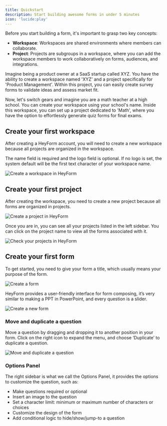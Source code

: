 ```yaml
---
title: Quickstart
description: Start building awesome forms in under 5 minutes
icon: 'lucide:play'
---
```


Before you start building a form, it's important to grasp two key concepts:

- **Workspace**: Workspaces are shared environments where members can collaborate.
- **Project**: Projects are subgroups in a workspace, where you can add the workspace members to work collaboratively on forms, audiences, and integrations.

Imagine being a product owner at a SaaS startup called XYZ. You have the ability to create a workspace named 'XYZ' and a project specifically for 'Product Management'. Within this project, you can easily create survey forms to validate ideas and assess market fit.

Now, let's switch gears and imagine you are a math teacher at a high school. You can create your workspace using your school's name. Inside this workspace, you can set up a project dedicated to 'Math', where you have the option to effortlessly generate quiz forms for final exams.

## Create your first workspace

After creating a HeyForm account, you will need to create a new workspace because all projects are organized in the workspace.

The name field is required and the logo field is optional. If no logo is set, the system default will be the first text character of your workspace name.

<img
  src="https://heyform.b-cdn.net/images/quickstart/create-a-workspace.png"
  alt="Create a workspace in HeyForm"
/>

## Create your first project

After creating the workspace, you need to create a new project because all forms are organized in projects.

<img
  src="https://heyform.b-cdn.net/images/quickstart/create-a-project.png"
  alt="Create a project in HeyForm"
/>

Once you are in, you can see all your projects listed in the left sidebar. You can click on the project name to view all the forms associated with it.

<img
  src="https://heyform.b-cdn.net/images/quickstart/check-projects.png"
  alt="Check your projects in HeyForm"
/>

## Create your first form

To get started, you need to give your form a title, which usually means your purpose of the form.

<img
  src="https://heyform.b-cdn.net/images/quickstart/create-a-form.png"
  alt="Create a form"
/>

HeyForm provides a user-friendly interface for form composing, it’s very similar to making a PPT in PowerPoint, and every question is a slider.

<img
  src="https://heyform.b-cdn.net/images/quickstart/create-a-form.gif"
  alt="Create a new form"
/>

### Move and duplicate a question

Move a question by dragging and dropping it to another position in your form. Click on the right icon to expand the menu, and choose ‘Duplicate’ to duplicate a question.

<img
  src="https://heyform.b-cdn.net/images/quickstart/move-duplicate.gif"
  alt="Move and duplicate a question"
/>

### Options Panel

The right sidebar is what we call the Options Panel, it provides the options to customize the question, such as:

- Make questions required or optional
- Insert an image to the question
- Set a character limit: minimum or maximum number of characters or choices
- Customize the design of the form
- Add conditional logic to hide/show/jump-to a question
